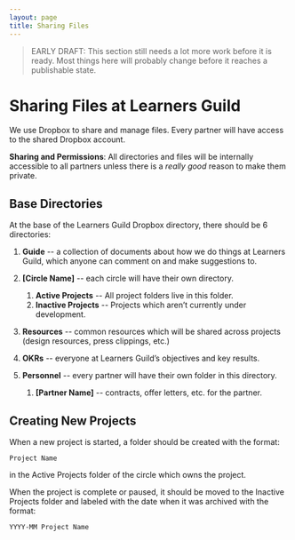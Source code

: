 ```yaml
---
layout: page
title: Sharing Files
---
```


> EARLY DRAFT: This section still needs a lot more work before it is ready. Most things here will probably change before it reaches a publishable state.

# Sharing Files at Learners Guild

We use Dropbox to share and manage files. Every partner will have access to the shared Dropbox account.

**Sharing and Permissions**: All directories and files will be internally accessible to all partners unless there is a _really good_ reason to make them private.

## Base Directories

At the base of the Learners Guild Dropbox directory, there should be 6 directories:

1. **Guide** -- a collection of documents about how we do things at Learners Guild, which anyone can comment on and make suggestions to.

1. **[Circle Name]** -- each circle will have their own directory.
	1. **Active Projects** -- All project folders live in this folder.
	1. **Inactive Projects** -- Projects which aren’t currently under development.

1. **Resources** -- common resources which will be shared across projects (design resources, press clippings, etc.)

1. **OKRs** -- everyone at Learners Guild’s objectives and key results.

1. **Personnel** -- every partner will have their own folder in this directory.
	1. **[Partner Name]** -- contracts, offer letters, etc. for the partner.

## Creating New Projects

When a new project is started, a folder should be created with the format:

	Project Name

in the Active Projects folder of the circle which owns the project.

When the project is complete or paused, it should be moved to the Inactive Projects folder and labeled with the date when it was archived with the format:

	YYYY-MM Project Name
